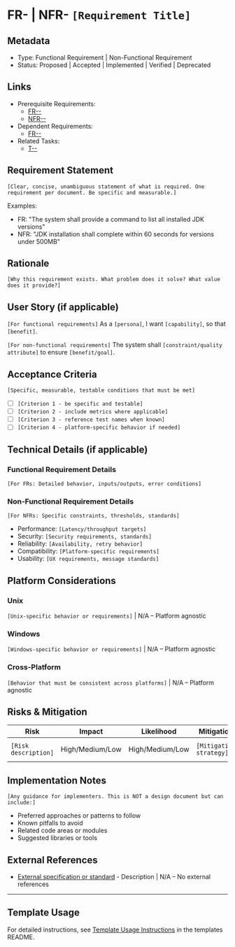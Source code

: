 # FR-<id> | NFR-<id> `[Requirement Title]`

## Metadata

- Type: Functional Requirement | Non-Functional Requirement
- Status: Proposed | Accepted | Implemented | Verified | Deprecated
  <!-- Proposed: Under discussion | Accepted: Approved for implementation | Implemented: Code complete | Verified: Tests passing | Deprecated: No longer applicable -->

## Links

<!-- Internal project artifacts only. Replace or remove bullets as appropriate. -->

- Prerequisite Requirements:
  - [FR-<id>-<name>](../requirements/FR-<id>-<name>.md)
  - [NFR-<id>-<name>](../requirements/NFR-<id>-<name>.md)
- Dependent Requirements:
  - [FR-<id>-<name>](../requirements/FR-<id>-<name>.md)
- Related Tasks:
  - [T-<id>-<task>](../tasks/T-<id>-<task>/README.md)

## Requirement Statement

`[Clear, concise, unambiguous statement of what is required. One requirement per document. Be specific and measurable.]`

Examples:

- FR: "The system shall provide a command to list all installed JDK versions"
- NFR: "JDK installation shall complete within 60 seconds for versions under 500MB"

## Rationale

`[Why this requirement exists. What problem does it solve? What value does it provide?]`

## User Story (if applicable)

`[For functional requirements]`
As a `[persona]`, I want `[capability]`, so that `[benefit]`.

`[For non-functional requirements]`
The system shall `[constraint/quality attribute]` to ensure `[benefit/goal]`.

## Acceptance Criteria

`[Specific, measurable, testable conditions that must be met]`

- [ ] `[Criterion 1 - be specific and testable]`
- [ ] `[Criterion 2 - include metrics where applicable]`
- [ ] `[Criterion 3 - reference test names when known]`
- [ ] `[Criterion 4 - platform-specific behavior if needed]`

## Technical Details (if applicable)

### Functional Requirement Details

`[For FRs: Detailed behavior, inputs/outputs, error conditions]`

### Non-Functional Requirement Details

`[For NFRs: Specific constraints, thresholds, standards]`

- Performance: `[Latency/throughput targets]`
- Security: `[Security requirements, standards]`
- Reliability: `[Availability, retry behavior]`
- Compatibility: `[Platform-specific requirements]`
- Usability: `[UX requirements, message standards]`

## Platform Considerations

### Unix

`[Unix-specific behavior or requirements]` | N/A – Platform agnostic

### Windows

`[Windows-specific behavior or requirements]` | N/A – Platform agnostic

### Cross-Platform

`[Behavior that must be consistent across platforms]` | N/A – Platform agnostic

## Risks & Mitigation

| Risk                 | Impact          | Likelihood      | Mitigation              | Validation                   |
| -------------------- | --------------- | --------------- | ----------------------- | ---------------------------- |
| `[Risk description]` | High/Medium/Low | High/Medium/Low | `[Mitigation strategy]` | `[How to verify mitigation]` |

## Implementation Notes

`[Any guidance for implementers. This is NOT a design document but can include:]`

- Preferred approaches or patterns to follow
- Known pitfalls to avoid
- Related code areas or modules
- Suggested libraries or tools

## External References

<!-- Only external resources. Internal documents go in Links section -->

- [External specification or standard](https://example.com) - Description | N/A – No external references

---

## Template Usage

For detailed instructions, see [Template Usage Instructions](README.md#individual-requirement-template-requirementsmd) in the templates README.

